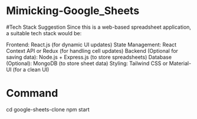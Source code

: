 # Mimicking-Google_Sheets
#Tech Stack Suggestion
Since this is a web-based spreadsheet application, a suitable tech stack would be:

Frontend: React.js (for dynamic UI updates)
State Management: React Context API or Redux (for handling cell updates)
Backend (Optional for saving data): Node.js + Express.js (to store spreadsheets)
Database (Optional): MongoDB (to store sheet data)
Styling: Tailwind CSS or Material-UI (for a clean UI)
# Command
cd google-sheets-clone
npm start
